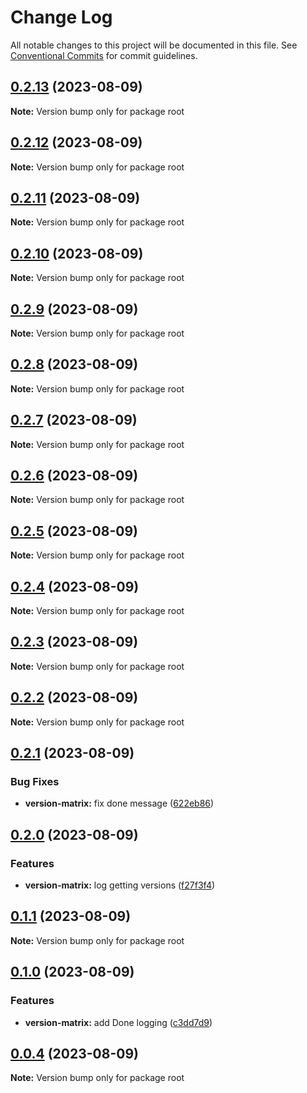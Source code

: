 # Change Log

All notable changes to this project will be documented in this file.
See [Conventional Commits](https://conventionalcommits.org) for commit guidelines.

## [0.2.13](https://github.com/fahslaj/lerna-mono/compare/v0.2.12...v0.2.13) (2023-08-09)

**Note:** Version bump only for package root





## [0.2.12](https://github.com/fahslaj/lerna-mono/compare/v0.2.11...v0.2.12) (2023-08-09)

**Note:** Version bump only for package root





## [0.2.11](https://github.com/fahslaj/lerna-mono/compare/v0.2.10...v0.2.11) (2023-08-09)

**Note:** Version bump only for package root





## [0.2.10](https://github.com/fahslaj/lerna-mono/compare/v0.2.9...v0.2.10) (2023-08-09)

**Note:** Version bump only for package root





## [0.2.9](https://github.com/fahslaj/lerna-mono/compare/v0.2.8...v0.2.9) (2023-08-09)

**Note:** Version bump only for package root





## [0.2.8](https://github.com/fahslaj/lerna-mono/compare/v0.2.7...v0.2.8) (2023-08-09)

**Note:** Version bump only for package root





## [0.2.7](https://github.com/fahslaj/lerna-mono/compare/v0.2.6...v0.2.7) (2023-08-09)

**Note:** Version bump only for package root





## [0.2.6](https://github.com/fahslaj/lerna-mono/compare/v0.2.5...v0.2.6) (2023-08-09)

**Note:** Version bump only for package root





## [0.2.5](https://github.com/fahslaj/lerna-mono/compare/v0.2.4...v0.2.5) (2023-08-09)

**Note:** Version bump only for package root





## [0.2.4](https://github.com/fahslaj/lerna-mono/compare/v0.2.3...v0.2.4) (2023-08-09)

**Note:** Version bump only for package root





## [0.2.3](https://github.com/fahslaj/lerna-mono/compare/v0.2.2...v0.2.3) (2023-08-09)

**Note:** Version bump only for package root





## [0.2.2](https://github.com/fahslaj/lerna-mono/compare/v0.2.1...v0.2.2) (2023-08-09)

**Note:** Version bump only for package root





## [0.2.1](https://github.com/fahslaj/lerna-mono/compare/v0.2.0...v0.2.1) (2023-08-09)

### Bug Fixes

- **version-matrix:** fix done message ([622eb86](https://github.com/fahslaj/lerna-mono/commit/622eb86a134819fef4317eeae4b3bd9233f273fc))

## [0.2.0](https://github.com/fahslaj/lerna-mono/compare/v0.1.1...v0.2.0) (2023-08-09)

### Features

- **version-matrix:** log getting versions ([f27f3f4](https://github.com/fahslaj/lerna-mono/commit/f27f3f446797d6d846571c1c9ecc89645b954363))

## [0.1.1](https://github.com/fahslaj/lerna-mono/compare/v0.1.0...v0.1.1) (2023-08-09)

**Note:** Version bump only for package root

## [0.1.0](https://github.com/fahslaj/lerna-mono/compare/v0.0.4...v0.1.0) (2023-08-09)

### Features

- **version-matrix:** add Done logging ([c3dd7d9](https://github.com/fahslaj/lerna-mono/commit/c3dd7d95d108d57f88a5a24c7803a72ad43361b8))

## [0.0.4](https://github.com/fahslaj/lerna-mono/compare/v0.0.3...v0.0.4) (2023-08-09)

**Note:** Version bump only for package root
